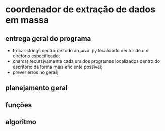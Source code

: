 # coordenador de extração de dados em massa

## entrega geral do programa
- trocar strings dentro de todo arquivo .py localizado dentor de um diretório especificado;
- chamar recursivamente cada um dos programas localizados dentro do escritório da forma mais eficiente possível;
- prever erros no geral;

## planejamento geral

## funções

## algoritmo

